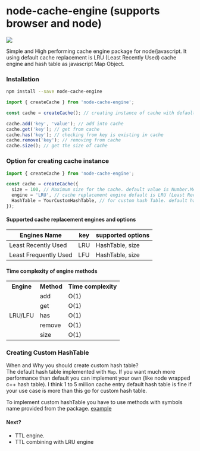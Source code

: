 # node-cache-engine (supports browser and node)

[![](https://github.com/benhurdavies/node-cache-engine/workflows/Test%20CI/badge.svg?branch=master)](https://github.com/benhurdavies/node-cache-engine/actions?query=workflow%3A%22Test+CI%22)

Simple and High performing cache engine package for node/javascript. It using default cache replacement is LRU (Least Recently Used) cache engine and hash table as javascript Map Object.

### Installation

```bash
npm install --save node-cache-engine
```

```javascript
import { createCache } from 'node-cache-engine';

const cache = createCache(); // creating instance of cache with default configuration

cache.add('key', 'value'); // add into cache
cache.get('key'); // get from cache
cache.has('key'); // checking from key is existing in cache
cache.remove('key'); // removing from cache
cache.size(); // get the size of cache
```

### Option for creating cache instance

```javascript
import { createCache } from 'node-cache-engine';

const cache = createCache({
  size = 100, // Maximum size for the cache. default value is Number.MAX_SAFE_INTEGER
  engine = 'LRU', // cache replacement engine default is LRU (Least Recently Used)
  HashTable = YourCustomHashTable, // for custom hash Table. default hashTable is 'src/dataStructure/HashTable.js'
});
```

#### Supported cache replacement engines and options

| Engines Name          | key | supported options |
| --------------------- | --- | ----------------- |
| Least Recently Used   | LRU | HashTable, size   |
| Least Frequently Used | LFU | HashTable, size   |

#### Time complexity of engine methods

<table>
  <tr>
    <th>Engine</th>
    <th>Method</th>
    <th>Time complexity </th>
  </tr>
  <tr>
    <td rowspan=5>LRU/LFU</td>
    <td>add</td>
    <td>O(1)</td>
  </tr>
  <tr>
    <td>get</td>
    <td>O(1)</td>
  </tr>
  <tr>
    <td>has</td>
    <td>O(1)</td>
  </tr>
  <tr>
    <td>remove</td>
    <td>O(1)</td>
  </tr>
  <tr>
    <td>size</td>
    <td>O(1)</td>
  </tr>
</table>

### Creating Custom HashTable

When and Why you should create custom hash table?  
The default hash table implemented with `Map`. If you want much more performance than default you can implement your own (like node wrapped c++ hash table). I think 1 to 5 million cache entry default hash table is fine if your use case is more than this go for custom hash table.

To implement custom hashTable you have to use methods with symbols name provided from the package. [example](src/featureTest/customHashTable.test.js)

#### Next?

- TTL engine.
- TTL combining with LRU engine
